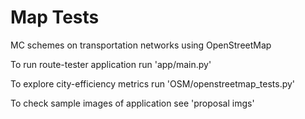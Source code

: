 # Map Tests
MC schemes on transportation networks using OpenStreetMap 

To run route-tester application run 'app/main.py'

To explore city-efficiency metrics run 'OSM/openstreetmap_tests.py'

To check sample images of application see 'proposal imgs'
